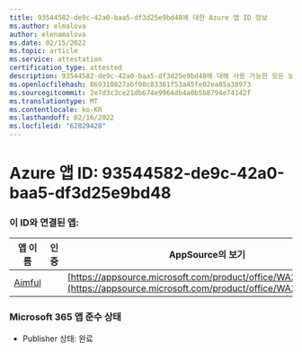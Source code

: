 ```yaml
---
title: 93544582-de9c-42a0-baa5-df3d25e9bd48에 대한 Azure 앱 ID 정보
ms.author: elmalova
author: elenamalova
ms.date: 02/15/2022
ms.topic: article
ms.service: attestation
certification_type: attested
description: 93544582-de9c-42a0-baa5-df3d25e9bd48에 대해 사용 가능한 모든 보안 및 규정 준수 정보입니다.
ms.openlocfilehash: 869310827abf00c83361f53a45fe02ea85a38973
ms.sourcegitcommit: 2e7d3c3ce21db674e9964db4a0b5b8794e74142f
ms.translationtype: MT
ms.contentlocale: ko-KR
ms.lasthandoff: 02/16/2022
ms.locfileid: "62829428"
---
```

# <a name="azure-app-id-93544582-de9c-42a0-baa5-df3d25e9bd48"></a>Azure 앱 ID: 93544582-de9c-42a0-baa5-df3d25e9bd48


### <a name="apps-associated-with-this-id"></a>이 ID와 연결된 앱:
| **앱 이름** | **인증** | **AppSource의 보기** |
|--------------|---------------|-----------------------|
| [Aimful](https://docs.microsoft.com/microsoft-365-app-certification/forward/WA200003698) |  | [https://appsource.microsoft.com/product/office/WA200003698](https://appsource.microsoft.com/product/office/WA200003698) |

### <a name="microsoft-365-app-compliance-status"></a>Microsoft 365 앱 준수 상태
- Publisher 상태: 완료
